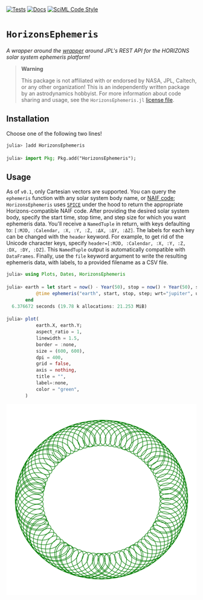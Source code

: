 [![Tests](https://github.com/cadojo/HorizonsEphemeris.jl/workflows/UnitTests/badge.svg)](https://github.com/cadojo/HorizonsEphemeris.jl/actions?query=workflow%3AUnitTests)
[![Docs](https://github.com/cadojo/HorizonsEphemeris.jl/workflows/Documentation/badge.svg)](https://cadojo.github.io/HorizonsEphemeris.jl)
[![SciML Code Style](https://img.shields.io/static/v1?label=Style&message=SciML&color=9668e2&labelColor=3E474F)](https://github.com/SciML/SciMLStyle)

# `HorizonsEphemeris`

_A wrapper around the [wrapper](https://github.com/cadojo/HorizonsAPI.jl) around
JPL's REST API for the HORIZONS solar system ephemeris platform!_

> **Warning**
>
> This package is not affiliated with or endorsed by NASA, JPL, Caltech, or any
> other organization! This is an independently written package by an
> astrodynamics hobbyist. For more information about code sharing and usage, see
> the `HorizonsEphemeris.jl` [license file](./LICENSE).

## Installation

Choose one of the following two lines!

```julia
julia> ]add HorizonsEphemeris

julia> import Pkg; Pkg.add("HorizonsEphemeris");
```

## Usage

As of `v0.1`, only Cartesian vectors are supported. You can query the
`ephemeris` function with any solar system body name, or
[NAIF code](https://naif.jpl.nasa.gov/pub/naif/toolkit_docs/C/req/naif_ids.html);
`HorizonsEphemeris` uses [`SPICE`](https://github.com/JuliaAstro/SPICE.jl) under
the hood to return the appropriate Horizons-compatible NAIF code. After
providing the desired solar system body, specify the start time, stop time, and
step size for which you want ephemeris data. You'll receive a `NamedTuple` in
return, with keys defaulting to: `[:MJD, :Calendar, :X, :Y, :Z, :ΔX, :ΔY, :ΔZ]`.
The labels for each key can be changed with the `header` keyword. For example,
to get rid of the Unicode character keys, specify
`header=[:MJD, :Calendar, :X, :Y, :Z, :DX, :DY, :DZ]`. This `NamedTuple` output
is automatically compatible with `DataFrames`. Finally, use the `file` keyword
argument to write the resulting ephemeris data, with labels, to a provided
filename as a CSV file.

```julia
julia> using Plots, Dates, HorizonsEphemeris

julia> earth = let start = now() - Year(50), stop = now() + Year(50), step = Day(1)
           @time ephemeris("earth", start, stop, step; wrt="jupiter", units="AU-D");
       end
  6.376672 seconds (19.78 k allocations: 21.253 MiB)

julia> plot(
           earth.X, earth.Y;
           aspect_ratio = 1,
           linewidth = 1.5,
           border = :none,
           size = (600, 600),
           dpi = 400,
           grid = false,
           axis = nothing,
           title = "",
           label=:none,
           color = "green",
       )
```

![](img/earth-shakin-it.png)
